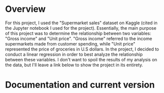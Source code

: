 # Overview

For this project, I used the "Supermarket sales" dataset on Kaggle (cited in the Jupyter notebook I used for the project). Essentially, the main purpose of this project was to determine the relationship between two variables: "Gross income" and "Unit price". "Gross income" referred to the income supermarkets made from customer spending, while "Unit price" represented the price of groceries in U.S dollars. In the project, I decided to conduct a linear regression in order to best analyze the relationship between these variables. I don't want to spoil the results of my analysis on the data, but I'll leave a link below to show the project in its entirety.
# Documentation and current version


